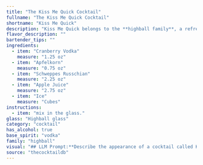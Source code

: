 ```yaml
---
title: "The Kiss Me Quick Cocktail"
fullname: "The Kiss Me Quick Cocktail"
shortname: "Kiss Me Quick"
description: "Kiss Me Quick belongs to the **highball family**, a refreshing and easy-to-drink category typically featuring spirits, mixers, and ice. While its origins are unknown, the combination of vodka, apple flavors, and a fizzy element suggests a playful, contemporary creation likely inspired by modern interpretations of classic cocktails. "
flavor_description: ""
bartender_tips: ""
ingredients:
  - item: "Cranberry Vodka"
    measure: "1.25 oz"
  - item: "Apfelkorn"
    measure: "0.75 oz"
  - item: "Schweppes Russchian"
    measure: "2.25 oz"
  - item: "Apple Juice"
    measure: "2.75 oz"
  - item: "Ice"
    measure: "Cubes"
instructions:
  - item: "mix in the glass."
glass: "Highball glass"
category: "cocktail"
has_alcohol: true
base_spirit: "vodka"
family: "highball"
visual: "## LLM Prompt:**Describe the appearance of a cocktail called Kiss Me Quick, made with the following ingredients:*** Cranberry Vodka * Apfelkorn (a German apple brandy)* Schweppes Russchian (a Russian-inspired bitter lemon soda)* Apple Juice* Ice**Focus on the following aspects:*** **Color:** What is the overall color of the cocktail?  Is it a vibrant red, a deep pink, or something more muted?* **Clarity:** Is it clear, cloudy, or somewhere in between? Are there any visible layers or separation?* **Texture:** Is it smooth, frothy, or layered? Are there any visible ice chunks or fruit pieces?* **Garnish:** Imagine a suitable garnish for this cocktail and describe it, including its color and texture. **Example response:**The Kiss Me Quick presents a vibrant, almost neon-pink hue, a testament to the cranberry vodka base. It's slightly cloudy due to the apple juice, but the Schweppes Russchian contributes a subtle effervescence, creating a playful, layered texture. A thin slice of crisp green apple, perched on the rim of the glass, adds a touch of freshness and a delightful visual contrast. "
source: "thecocktaildb"
---
```


